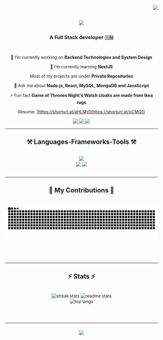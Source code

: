 <img align="right" src="https://komarev.com/ghpvc/?username=kartik8dwivedi&label=Profile%20views&color=0e75b6&style=flat" />

<h1 align="center">
    <img src="https://readme-typing-svg.herokuapp.com/?font=Righteous&size=35&center=true&vCenter=true&width=500&height=70&duration=4000&lines=Hi+There!+👋;+I'm+Kartik+Dwivedi!;+A+Full+Stack+Developer;" />
</h1>

<h3 align="center">A Full Stack developer 🇮🇳</h3>

<br/>

<div align="center">
 
 🔭 I’m currently working on **Backend Technologies and System Design**
 
 🌱 I’m currently learning **NextJS**

 Most of my projects are under **Private Repositories**

 💬 Ask me about **Node.js, React, MySQL, MongoDB and JavaScript**

 ⚡ Fun fact **Game of Thrones Night's Watch cloaks are made from Ikea rugs**

 Resume: [https://shorturl.at/aHLMV](https://shorturl.at/oCMQ1)
 
 </div>
 
<div align="center"> 
  <a href="mailto:codewithme.kartik@gmail.com">
    <img src="https://img.shields.io/badge/Gmail-333333?style=for-the-badge&logo=gmail&logoColor=red" />
  </a>
  <a href="https://linkedin.com/in/kartikdwivedi" target="_blank">
    <img src="https://img.shields.io/badge/LinkedIn-0077B5?style=for-the-badge&logo=linkedin&logoColor=white" target="_blank" />
  </a>
  <a href="[https://kartik8dwivedi.github.io](https://kartikdwivedi.netlify.app/)" target="_blank">
     <img src="https://img.shields.io/badge/Portfolio-FF5722?style=for-the-badge&logo=todoist&logoColor=white" target="_blank" /> <!-- sqlite, safari, google-chrome are other good icon options -->
  </a>
</div>

 <hr/>
 
<h2 align="center">⚒️ Languages-Frameworks-Tools ⚒️</h2>
<br/>
<div align="center">
    <img src="https://skillicons.dev/icons?i=nodejs,github,javascript,typescript,express,mongodb,java,spring,hibernate,aws,babel,docker,kubernetes&theme=light" /><br>
    <img src="https://skillicons.dev/icons?i=react,mui,mysql,html,css,vscode,figma,git,vercel,netlify,vite,tailwind,redux,github,electron&theme=light" />
    <img src="https://skillicons.dev/icons?i=graphql,jest,maven,nginx,prisma,rabbitmq,redis&theme=light" />
</div>

<br/>
<hr/>

<div align="center">
  <h2>🐍 My Contributions 🐍</h2>
  <br>
  <img alt="snake eating my contributions" src="https://raw.githubusercontent.com/kartik8dwivedi/kartik8dwivedi/output/github-contribution-grid-snake.svg" />
  
  <br/><br/><br/>
</div>

<hr/>

<h2 align="center">⚡ Stats ⚡</h2>
<br>
<div align=center>
  <img width=390 src="https://streak-stats.demolab.com/?user=kartik8dwivedi&count_private=true&theme=react&border_radius=10" alt="streak stats"/>
  <img width=390 src="https://github-readme-stats.vercel.app/api?username=kartik8dwivedi&count_private=true&show_icons=true&theme=react&rank_icon=github&border_radius=10" alt="readme stats" />
  <br/>
  <img width=325 align="center" src="https://github-readme-stats.vercel.app/api/top-langs/?username=kartik8dwivedi&hide=HTML&langs_count=8&layout=compact&theme=react&border_radius=10&size_weight=0.5&count_weight=0.5&exclude_repo=github-readme-stats" alt="top langs" />
</div>

<br/><br/>
<hr/>

<h3 align="center">
    <img src="https://readme-typing-svg.herokuapp.com/?font=Righteous&size=25&center=true&vCenter=true&width=500&height=70&duration=4000&lines=Thanks+for+visiting!+✌️;+Shoot+me+a+message+on+Linkedin!;I'm+always+down+to+collab+:)">
</h3>

<br/>

